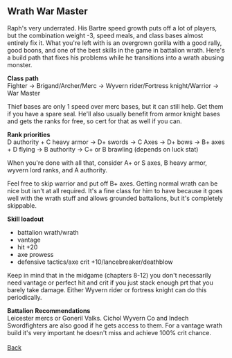## Wrath War Master

Raph's very underrated. His Bartre speed growth puts off a lot of players, but the combination weight -3, speed meals, and class bases almost entirely fix it. 
What you're left with is an overgrown gorilla with a good rally, good boons, and one of the best skills in the game in battalion wrath. Here's a build path that fixes his
problems while he transitions into a wrath abusing monster. 

__Class path__ <br>
Fighter -> Brigand/Archer/Merc -> Wyvern rider/Fortress knight/Warrior -> War Master

Thief bases are only 1 speed over merc bases, but it can still help. Get them if you have a spare seal. He'll also usually benefit from armor knight bases and gets the 
ranks for free, so cert for that as well if you can.

__Rank priorities__ <br>
D authority + C heavy armor -> D+ swords -> C Axes -> D+ bows -> B+ axes + D flying -> B authority -> C+ or B brawling (depends on luck stat)

When you're done with all that, consider A+ or S axes, B heavy armor, wyvern lord ranks, and A authority.

Feel free to skip warrior and put off B+ axes. Getting normal wrath can be nice but isn't at all required. It's a fine class for him to have because it goes well with the
wrath stuff and allows grounded battalions, but it's completely skippable.

__Skill loadout__
- battalion wrath/wrath
- vantage
- hit +20
- axe prowess
- defensive tactics/axe crit +10/lancebreaker/deathblow

Keep in mind that in the midgame (chapters 8-12) you don't necessarily need vantage or perfect hit and crit if you just stack enough prt that you barely take damage. 
Either Wyvern rider or fortress knight can do this periodically.

__Battalion Recommendations__ <br>
Leicester mercs or Goneril Valks. Cichol Wyvern Co and Indech Swordfighters are also good if he gets access to them. For a vantage wrath build it's very important he 
doesn't miss and achieve 100% crit chance.
<br><br>
[Back](https://rocdoc2.github.io/fe3h-discord-builds/Raphael.html)

